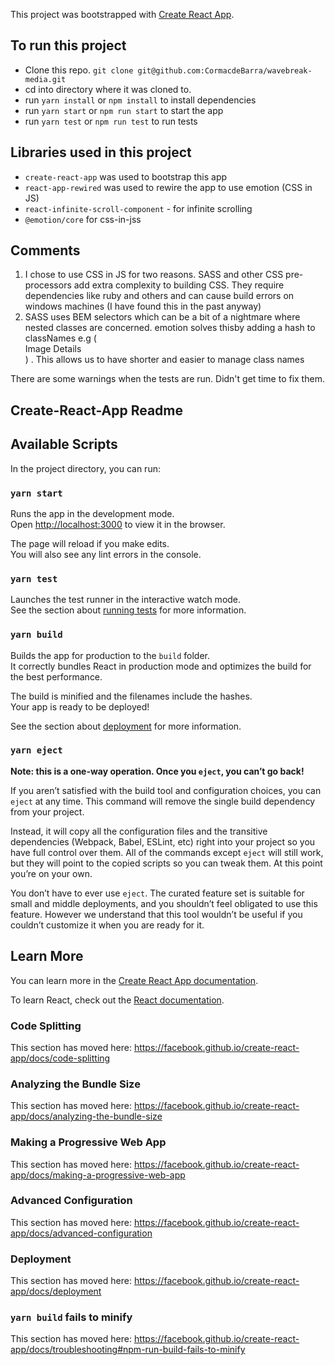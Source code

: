 This project was bootstrapped with [Create React App](https://github.com/facebook/create-react-app).

## To run this project

- Clone this repo. `git clone git@github.com:CormacdeBarra/wavebreak-media.git`
- cd into directory where it was cloned to.
- run `yarn install` or `npm install` to install dependencies
- run `yarn start` or `npm run start` to start the app
- run `yarn test` or `npm run test` to run tests

## Libraries used in this project
- `create-react-app` was used to bootstrap this app
- `react-app-rewired` was used to rewire the app to use emotion (CSS in JS)
- `react-infinite-scroll-component` - for infinite scrolling
- `@emotion/core` for css-in-jss

## Comments
1. I chose to use CSS in JS for two reasons. SASS and other CSS pre-processors add extra complexity to building CSS. They require dependencies like ruby and others and can cause build errors on windows machines (I have found this in the past anyway)
2. SASS uses BEM selectors which can be a bit of a nightmare where nested classes are concerned. emotion solves thisby adding a hash to classNames e.g (<div class="css-js6jah-header">Image Details</div>) . This allows us to have shorter and easier to manage class names

There are some warnings when the tests are run. Didn't get time to fix them.

## Create-React-App Readme

## Available Scripts

In the project directory, you can run:

### `yarn start`

Runs the app in the development mode.<br />
Open [http://localhost:3000](http://localhost:3000) to view it in the browser.

The page will reload if you make edits.<br />
You will also see any lint errors in the console.

### `yarn test`

Launches the test runner in the interactive watch mode.<br />
See the section about [running tests](https://facebook.github.io/create-react-app/docs/running-tests) for more information.

### `yarn build`

Builds the app for production to the `build` folder.<br />
It correctly bundles React in production mode and optimizes the build for the best performance.

The build is minified and the filenames include the hashes.<br />
Your app is ready to be deployed!

See the section about [deployment](https://facebook.github.io/create-react-app/docs/deployment) for more information.

### `yarn eject`

**Note: this is a one-way operation. Once you `eject`, you can’t go back!**

If you aren’t satisfied with the build tool and configuration choices, you can `eject` at any time. This command will remove the single build dependency from your project.

Instead, it will copy all the configuration files and the transitive dependencies (Webpack, Babel, ESLint, etc) right into your project so you have full control over them. All of the commands except `eject` will still work, but they will point to the copied scripts so you can tweak them. At this point you’re on your own.

You don’t have to ever use `eject`. The curated feature set is suitable for small and middle deployments, and you shouldn’t feel obligated to use this feature. However we understand that this tool wouldn’t be useful if you couldn’t customize it when you are ready for it.

## Learn More

You can learn more in the [Create React App documentation](https://facebook.github.io/create-react-app/docs/getting-started).

To learn React, check out the [React documentation](https://reactjs.org/).

### Code Splitting

This section has moved here: https://facebook.github.io/create-react-app/docs/code-splitting

### Analyzing the Bundle Size

This section has moved here: https://facebook.github.io/create-react-app/docs/analyzing-the-bundle-size

### Making a Progressive Web App

This section has moved here: https://facebook.github.io/create-react-app/docs/making-a-progressive-web-app

### Advanced Configuration

This section has moved here: https://facebook.github.io/create-react-app/docs/advanced-configuration

### Deployment

This section has moved here: https://facebook.github.io/create-react-app/docs/deployment

### `yarn build` fails to minify

This section has moved here: https://facebook.github.io/create-react-app/docs/troubleshooting#npm-run-build-fails-to-minify
